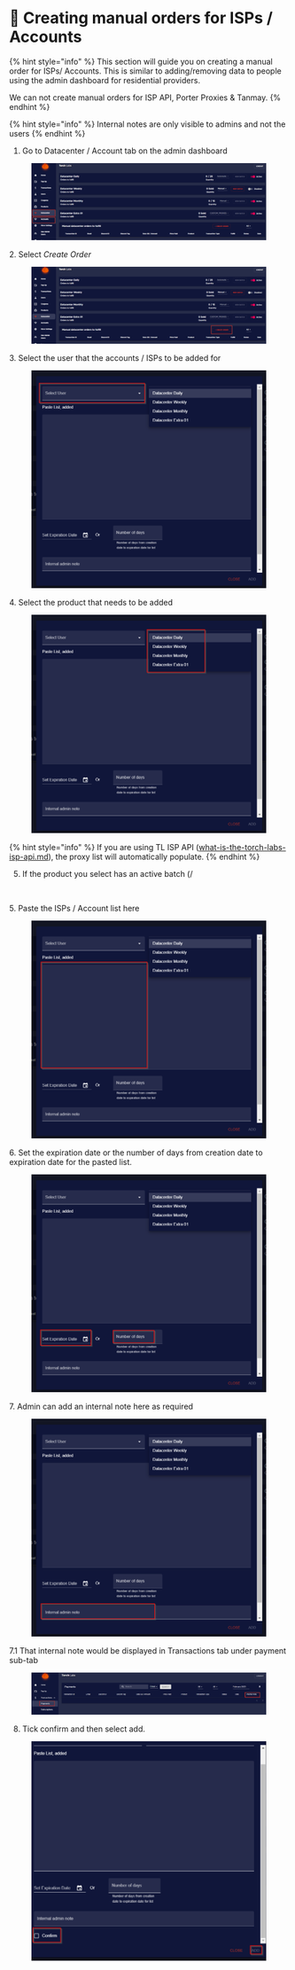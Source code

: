# 📂 Creating manual orders for ISPs / Accounts

{% hint style="info" %}
This section will guide you on creating a manual order for ISPs/ Accounts. This is similar to adding/removing data to people using the admin dashboard for residential providers.

We can not create manual orders for ISP API, Porter Proxies & Tanmay.
{% endhint %}

{% hint style="info" %}
Internal notes are only visible to admins and not the users
{% endhint %}



1. Go to Datacenter / Account tab on the admin dashboard

<figure><img src="../.gitbook/assets/1 (12).png" alt=""><figcaption></figcaption></figure>

2\. Select _Create Order_

<figure><img src="../.gitbook/assets/2 (12).png" alt=""><figcaption></figcaption></figure>

3\. Select the user that the accounts / ISPs to be added for

<figure><img src="../.gitbook/assets/a (2) (1).png" alt=""><figcaption></figcaption></figure>

4\. Select the product that needs to be added

<figure><img src="../.gitbook/assets/b (4).png" alt=""><figcaption></figcaption></figure>

{% hint style="info" %}
If you are using TL ISP API ([what-is-the-torch-labs-isp-api.md](../errors-and-faq/isps/what-is-the-torch-labs-isp-api.md "mention")), the proxy list will automatically populate.
{% endhint %}

5. If the product you select has an active batch (/

<div data-full-width="false">

<figure><img src="../.gitbook/assets/Screenshot 2024-07-19 at 10.55.20 AM.png" alt="" width="563"><figcaption></figcaption></figure>

</div>



5\. Paste the ISPs / Account list here

<figure><img src="../.gitbook/assets/c (3).png" alt=""><figcaption></figcaption></figure>

6\. Set the expiration date or the number of days from creation date to expiration date for the pasted list.

<figure><img src="../.gitbook/assets/d (1) (1).png" alt=""><figcaption></figcaption></figure>

7\. Admin can add an internal note here as required

<figure><img src="../.gitbook/assets/e (1).png" alt=""><figcaption></figcaption></figure>

7.1 That internal note would be displayed in Transactions tab under payment sub-tab

<figure><img src="../.gitbook/assets/3 (13).png" alt=""><figcaption></figcaption></figure>

8. Tick confirm and then select add.

<figure><img src="../.gitbook/assets/f.png" alt=""><figcaption></figcaption></figure>

